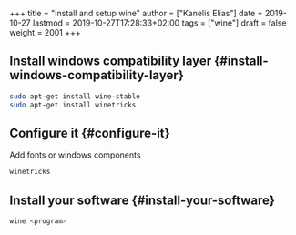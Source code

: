 +++
title = "Install and setup wine"
author = ["Kanelis Elias"]
date = 2019-10-27
lastmod = 2019-10-27T17:28:33+02:00
tags = ["wine"]
draft = false
weight = 2001
+++

## Install windows compatibility layer {#install-windows-compatibility-layer}

```bash
sudo apt-get install wine-stable
sudo apt-get install winetricks
```


## Configure it {#configure-it}

Add fonts or windows components

```bash
winetricks
```


## Install your software {#install-your-software}

```bash
wine <program>
```